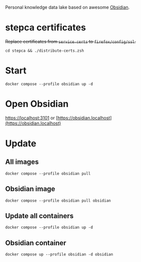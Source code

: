 Personal knowledge data lake based on awesome [Obsidian](https://obsidian.md/).

# stepca certificates

~~Replace certificates from `service-certs` to `firefox/config/ssl`.~~

```shell
cd stepca && ./distribute-certs.zsh
```

# Start

```shell
docker compose --profile obsidian up -d
```

# Open Obsidian

[https://localhost:3101](https://localhost:3101) or [https://obsidian.localhost](https://obsidian.localhost)

# Update

## All images

```shell
docker compose --profile obsidian pull
```

## Obsidian image

```shell
docker compose --profile obsidian pull obsidian
```

## Update all containers

```shell
docker compose --profile obsidian up -d
```

## Obsidian container

```shell
docker compose up --profile obsidian -d obsidian
```
